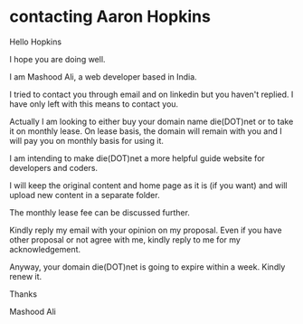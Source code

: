 # contacting Aaron Hopkins
Hello Hopkins

I hope you are doing well.

I am Mashood Ali, a web developer based in India.

I tried to contact you through email and on linkedin but
you haven't replied. I have only left with this means to contact you.

Actually I am looking to either buy your domain name die(DOT)net or to take it on monthly lease. On lease basis, the domain will remain with you and I will pay you on monthly basis for using it.

I am intending to make die(DOT)net a more helpful guide website for developers and coders.

I will keep the original content and home page as it is (if you want) and will upload new content in a separate folder.

The monthly lease fee can be discussed further.

Kindly reply my email with your opinion on my proposal. Even if you have other proposal or not agree with me, kindly reply to me for my acknowledgement.

Anyway, your domain die(DOT)net is going to expire within a week. Kindly renew it.



Thanks

Mashood Ali

